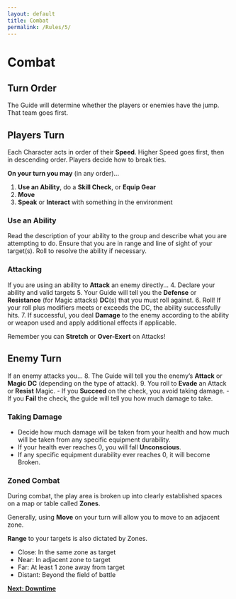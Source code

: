 ```yaml
---
layout: default
title: Combat
permalink: /Rules/5/
---
```

# Combat
## Turn Order
The Guide will determine whether the players or enemies have the jump. That team goes first.

## Players Turn
Each Character acts in order of their **Speed**. Higher Speed goes first, then in descending order. Players decide how to break ties.

**On your turn you may** (in any order)...
 1. **Use an Ability**, do a **Skill Check**, or **Equip Gear**
 2. **Move**
 3. **Speak** or **Interact** with something in the environment

### Use an Ability
Read the description of your ability to the group and describe what you are attempting to do. Ensure that you are in range and line of sight of your target(s). Roll to resolve the ability if necessary.

### Attacking
If you are using an ability to **Attack** an enemy directly...
4. Declare your ability and valid targets
5. Your Guide will tell you the **Defense** or **Resistance** (for Magic attacks) **DC**(s) that you must roll against.
6. Roll! If your roll plus modifiers meets or exceeds the DC, the ability successfully hits.
7. If successful, you deal **Damage** to the enemy according to the ability or weapon used and apply additional effects if applicable.

Remember you can **Stretch** or **Over-Exert** on Attacks!
## Enemy Turn
If an enemy attacks you…
8. The Guide will tell you the enemy’s **Attack** or **Magic** **DC** (depending on the type of attack).
9. You roll to **Evade** an Attack or **Resist** Magic.
	- If you **Succeed** on the check, you avoid taking damage.
	- If you **Fail** the check, the guide will tell you how much damage to take.

### Taking Damage
- Decide how much damage will be taken from your health and how much will be taken from any specific equipment durability.
- If your health ever reaches 0, you will fall **Unconscious**.	
- If any specific equipment durability ever reaches 0, it will become Broken.

### Zoned Combat
During combat, the play area is broken up into clearly established spaces on a map or table called **Zones**.

Generally, using **Move** on your turn will allow you to move to an adjacent zone.

**Range** to your targets is also dictated by Zones.
- Close: In the same zone as target
- Near: In adjacent zone to target
- Far: At least 1 zone away from target
- Distant: Beyond the field of battle

**[Next: Downtime]({{site.baseurl}}/Rules/6/)** 